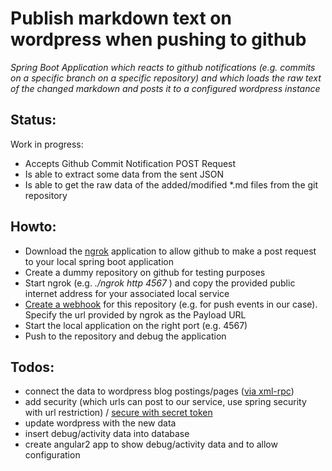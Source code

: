 # Publish markdown text on wordpress when pushing to github

*Spring Boot Application which reacts to github notifications (e.g. commits on a specific branch on a specific 
repository) and which loads the raw text of the changed markdown and posts it to a configured wordpress instance* 

## Status:

Work in progress:
* Accepts Github Commit Notification POST Request
* Is able to extract some data from the sent JSON
* Is able to get the raw data of the added/modified *.md files from the git repository

## Howto:

* Download the [ngrok](https://ngrok.com/) application to allow github to make a post request to your local spring boot application
* Create a dummy repository on github for testing purposes
* Start ngrok (e.g. *./ngrok http 4567* ) and copy the provided public internet address for your associated local service
* [Create a webhook](https://github.com/stefanesterer/derstefon-test/settings/hooks/new) for this repository (e.g. for push events in our case). Specify the url provided by ngrok as the Payload URL
* Start the local application on the right port (e.g. 4567)
* Push to the repository and debug the application

## Todos: 

* connect the data to wordpress blog postings/pages ([via xml-rpc](https://codex.wordpress.org/XML-RPC_WordPress_API))
* add security (which urls can post to our service, use spring security with url restriction) / [secure with secret token](https://developer.github.com/webhooks/securing/)
* update wordpress with the new data
* insert debug/activity data into database
* create angular2 app to show debug/activity data and to allow configuration